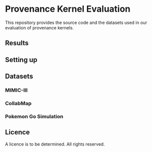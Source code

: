 # Provenance Kernel Evaluation

This repository provides the source code and the datasets used in our evaluation of provenance kernels.


## Results


## Setting up


## Datasets

### MIMIC-III


### CollabMap


### Pokemon Go Simulation


## Licence

A licence is to be determined. All rights reserved.